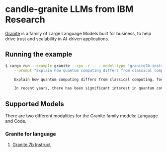 # candle-granite LLMs from IBM Research

[Granite](https://www.ibm.com/granite) is a family of Large Language Models built for business, to help drive trust and scalability in AI-driven applications.

## Running the example

```bash
$ cargo run --example granite --cpu -r -- --model-type "granite7b-instruct" \
    --prompt "Explain how quantum computing differs from classical computing, focusing on key concepts like qubits, superposition, and entanglement. Describe two potential breakthroughs in the fields of drug discovery and cryptography. Offer a convincing argument for why businesses and governments should invest in quantum computing research now, emphasizing its future benefits and the risks of falling behind"

    Explain how quantum computing differs from classical computing, focusing on key concepts like qubits, superposition, and entanglement. Describe two potential breakthroughs in the fields of drug discovery and cryptography. Offer a convincing argument for why businesses and governments should invest in quantum computing research now, emphasizing its future benefits and the risks of falling behind competitors.

    In recent years, there has been significant interest in quantum computing due to its potential to revolutionize various fields, including drug discovery, cryptography, and optimization problems. Quantum computers, which leverage the principles of quantum mechanics, differ fundamentally from classical computers. Here are some of the key differences:
```

## Supported Models
There are two different modalities for the Granite family models: Language and Code.

### Granite for language
1. [Granite 7b Instruct](https://huggingface.co/ibm-granite/granite-7b-instruct)
